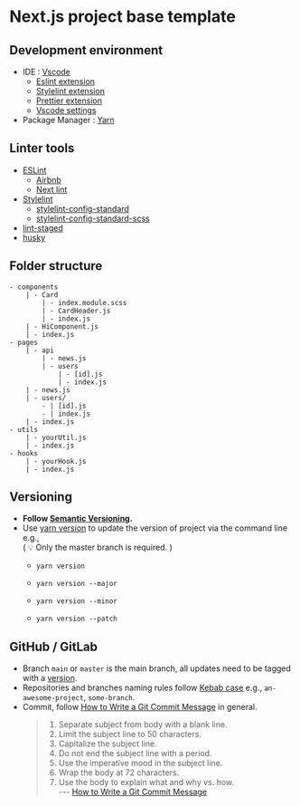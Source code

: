 # Next.js project base template

## Development environment

- IDE : [Vscode](https://code.visualstudio.com/)
  - [Eslint extension](https://marketplace.visualstudio.com/items?itemName=dbaeumer.vscode-eslint)
  - [Stylelint extension](https://marketplace.visualstudio.com/items?itemName=stylelint.vscode-stylelint)
  - [Prettier extension](https://marketplace.visualstudio.com/items?itemName=esbenp.prettier-vscode)
  - [Vscode settings](.vscode\settings.json)
- Package Manager : [Yarn](https://yarnpkg.com/)

## Linter tools

- [ESLint](https://eslint.org/)
  - [Airbnb](https://github.com/airbnb/javascript)
  - [Next lint](https://nextjs.org/docs/basic-features/eslint)
- [Stylelint](https://stylelint.io/)
  - [stylelint-config-standard](https://github.com/stylelint/stylelint-config-standard)
  - [stylelint-config-standard-scss](https://github.com/stylelint-scss/stylelint-config-standard-scss#readme)
- [lint-staged](https://github.com/okonet/lint-staged)
- [husky](https://typicode.github.io/husky/#/?id=features)

## Folder structure

```
- components
    | - Card
        | - index.module.scss
        | - CardHeader.js
        | - index.js
    | - HiComponent.js
    | - index.js
- pages
    | - api
        | - news.js
        | - users
            | - [id].js
            | - index.js
    | - news.js
    | - users/
        - | [id].js
        - | index.js
    | - index.js
- utils
    | - yourUtil.js
    | - index.js
- hooks
    | - yourHook.js
    | - index.js
```

## Versioning

- **Follow [Semantic Versioning](https://semver.org/).**
- Use [yarn version](https://classic.yarnpkg.com/en/docs/cli/version) to update the version of project via the command line e.g.,<br/>( 💡 Only the master branch is required. )
  - ```
    yarn version
    ```
  - ```
    yarn version --major
    ```
  - ```
    yarn version --minor
    ```
  - ```
    yarn version --patch
    ```

## GitHub / GitLab

- Branch `main` or `master` is the main branch, all updates need to be tagged with a [version](#versioning).
- Repositories and branches naming rules follow [Kebab case](https://en.wiktionary.org/wiki/kebab_case) e.g., `an-awesome-project`, `some-branch`.
- Commit, follow [How to Write a Git Commit Message](https://cbea.ms/git-commit/) in general.
  > 1. Separate subject from body with a blank line.
  > 2. Limit the subject line to 50 characters.
  > 3. Capitalize the subject line.
  > 4. Do not end the subject line with a period.
  > 5. Use the imperative mood in the subject line.
  > 6. Wrap the body at 72 characters.
  > 7. Use the body to explain what and why vs. how.
  >    <br/>--- [How to Write a Git Commit Message](https://cbea.ms/git-commit/)
